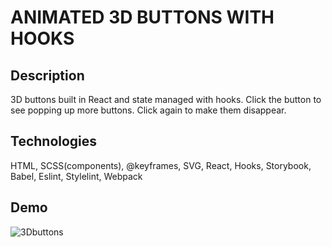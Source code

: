 
# ANIMATED 3D BUTTONS WITH HOOKS

## Description
3D buttons built in React and state managed with hooks. Click the button to see popping up more buttons. Click again to make them disappear.

## Technologies
HTML, SCSS(components), @keyframes, SVG, React, Hooks, Storybook, Babel, Eslint, Stylelint, Webpack

## Demo
![3Dbuttons](https://user-images.githubusercontent.com/72414745/102501770-178b6380-407e-11eb-8c18-6be685864149.gif)
